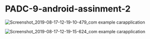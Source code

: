 # PADC-9-android-assinment-2

![Screenshot_2019-08-17-12-19-10-479_com example carapplication](https://user-images.githubusercontent.com/53393839/63207387-10032580-c0eb-11e9-8953-6178819e9607.png)

![Screenshot_2019-08-17-12-19-15-624_com example carapplication](https://user-images.githubusercontent.com/53393839/63207388-109bbc00-c0eb-11e9-9196-e335e7744044.png)
